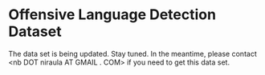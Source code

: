# Offensive Language Detection Dataset
The data set is being updated. Stay tuned. In the meantime, please contact <nb DOT niraula AT  GMAIL . COM> if you need to get this data set. 
